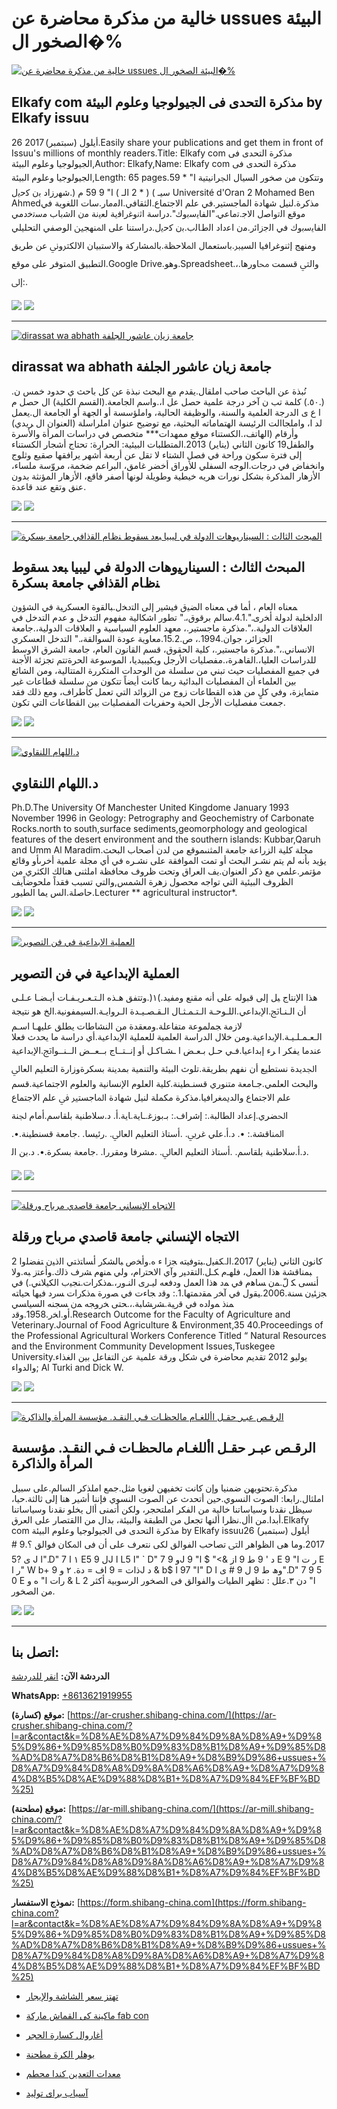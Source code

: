 # خالية من مذكرة محاضرة عن ussues البيئة الصخور ال�%

<a href="https://swt.shibang-china.com/?l=ar&img&k=%D8%AE%D8%A7%D9%84%D9%8A%D8%A9+%D9%85%D9%86+%D9%85%D8%B0%D9%83%D8%B1%D8%A9+%D9%85%D8%AD%D8%A7%D8%B6%D8%B1%D8%A9+%D8%B9%D9%86+ussues+%D8%A7%D9%84%D8%A8%D9%8A%D8%A6%D8%A9+%D8%A7%D9%84%D8%B5%D8%AE%D9%88%D8%B1+%D8%A7%D9%84%EF%BF%BD%25" target="_blank">![خالية من مذكرة محاضرة عن ussues البيئة الصخور ال�%](http://static.shibang-china.com/all-800x300/547.jpg)</a>

## Elkafy com مذكرة التحدى فى الجيولوجيا وعلوم البيئة by Elkafy issuu
26 أيلول (سبتمبر) 2017.Easily share your publications and get them in front of Issuu&#39;s millions of monthly readers.Title: Elkafy com مذكرة التحدى فى الجيولوجيا وعلوم البيئة,Author: Elkafy,Name: Elkafy com مذكرة التحدى فى الجيولوجيا وعلوم البيئة,Length: 65 pages.ﻭﺗﺘﻜﻮﻥ ﻣﻦ ﺻﺨﻮﺭ ﺍﻟﺴﻴﺎﻝ ﺍﳉﺮﺍﻧﻴﺘﻴﺔ ا&quot; * 59 ﺳﻴـ ) ( * 2 ﺍﻟـ ) ا&quot; 9 59 م (.ﺷﮭرزاد ﺑن ﻛﺣﯾل Université d&#39;Oran 2 Mohamed Ben Ahmedﻣﺬﻛﺮة.ﻟﻨﯿﻞ ﺷﮭﺎدة اﻟﻤﺎﺟﺴﺘﯿﺮ.ﻓﻲ ﻋﻠﻢ اﻻﺟﺘﻤﺎع.اﻟﺜﻘﺎﻓﻲ.اﻟﻣﻣﺎر.ﺳﺎت اﻟﻠﻐوﯾﺔ ﻓﻲ ﻣوﻗﻊ اﻟﺗواﺻل اﻻﺟ.ﺗﻣﺎﻋﻲ.&quot;اﻟﻔﺎﯾﺳﺑوك&quot;.دراﺳﺔ اﺛﻧوﻏراﻓﯾﺔ ﻟﻌﯾﻧﺔ ﻣن اﻟﺷﺑﺎب ﻣﺳﺗﺧدﻣﻲ اﻟﻔﺎﯾﺳﺑوك ﻓﻲ اﻟﺟزاﺋر.ﻣن اﻋداد اﻟطﺎﻟب.ﺑن ﻛﺣﯾل.دراﺳﺘﻨﺎ ﻋﻠﻰ اﳌﻨﻬﺠﲔ اﻟﻮﺻﻔﻲ اﻟﺘﺤﻠﻴﻠﻲ وﻣﻨﻬﺞ إﺛﻨﻮﻏﺮاﻓﻴﺎ اﻟﺴﻴﱪ.ﺑﺎﺳﺘﻌﻤﺎل اﳌﻼﺣﻈﺔ.ﺑﺎﳌﺸﺎرﻛﺔ واﻻﺳﺘﺒﻴﺎن اﻻﻟﻜﱰوﱐ ﻋﻦ ﻃﺮﻳﻖ اﻟﺘﻄﺒﻴﻖ اﳌﺘﻮﻓﺮ ﻋﻠﻰ ﻣﻮﻗﻊ.Google Drive.وﻫﻮ.Spreadsheet.،.واﻟﱵ ﻗﺴﻤﺖ ﳏﺎورﻫﺎ إﱃ:.


<a href="https://whatsapp.shibangsoft.com/WhatsApp.php" target="_blank" title="WhatsApp">![](http://static.shibang-china.com/icon/whatsapp.png)</a> <a href="https://swt.shibang-china.com/?l=ar&icon&k=%D8%AE%D8%A7%D9%84%D9%8A%D8%A9+%D9%85%D9%86+%D9%85%D8%B0%D9%83%D8%B1%D8%A9+%D9%85%D8%AD%D8%A7%D8%B6%D8%B1%D8%A9+%D8%B9%D9%86+ussues+%D8%A7%D9%84%D8%A8%D9%8A%D8%A6%D8%A9+%D8%A7%D9%84%D8%B5%D8%AE%D9%88%D8%B1+%D8%A7%D9%84%EF%BF%BD%25" target="_blank">![](http://static.shibang-china.com/icon/chat-ar.png)</a>

---

<a href="https://swt.shibang-china.com/?l=ar&img&k=%D8%AE%D8%A7%D9%84%D9%8A%D8%A9+%D9%85%D9%86+%D9%85%D8%B0%D9%83%D8%B1%D8%A9+%D9%85%D8%AD%D8%A7%D8%B6%D8%B1%D8%A9+%D8%B9%D9%86+ussues+%D8%A7%D9%84%D8%A8%D9%8A%D8%A6%D8%A9+%D8%A7%D9%84%D8%B5%D8%AE%D9%88%D8%B1+%D8%A7%D9%84%EF%BF%BD%25" target="_blank">![dirassat wa abhath جامعة زيان عاشور الجلفة](http://static.shibang-china.com/all-800x300/462.jpg)</a>

## dirassat wa abhath جامعة زيان عاشور الجلفة
نُبذة عن الباحث صاحب املقال.يقدم مع البحث نبذة عن كل باحث ي حدود خمس ن.(.٥٠.) كلمة تب ن آخر درجة علمية حصل عل ا،.واسم الجامعة.(القسم الكلية) ال حصل م ا ع ى الدرجة العلمية والسنة، والوظيفة الحالية، واملؤسسة أو الجهة أو الجامعة ال.يعمل لد ا، واملجاالت الرئيسة الهتماماته البحثية، مع توضيح عنوان املراسلة (العنوان ال ﺮيدي) وأرقام (الهاتف،.الكستناء موقع ممهدات*** متخصص في دراسات المرأة والأسرة والطفل19 كانون الثاني (يناير) 2013.المتطلبات البيئية: الحرارة: تحتاج أشجار الكستناء إلى فترة سكون وراحة في فصل الشتاء لا تقل عن أربعة أشهر يرافقها صقيع وثلوج وانخفاض في درجات.الوجه السفلي للأوراق أخضر غامق، البراعم ضخمة، مروّسة ملساء، الأزهار المذكرة بشكل نورات هريه خيطية وطويلة لونها أصفر فاقع، الأزهار المؤنثة بدون عنق وتقع عند قاعدة.


<a href="https://whatsapp.shibangsoft.com/WhatsApp.php" target="_blank" title="WhatsApp">![](http://static.shibang-china.com/icon/whatsapp.png)</a> <a href="https://swt.shibang-china.com/?l=ar&icon&k=%D8%AE%D8%A7%D9%84%D9%8A%D8%A9+%D9%85%D9%86+%D9%85%D8%B0%D9%83%D8%B1%D8%A9+%D9%85%D8%AD%D8%A7%D8%B6%D8%B1%D8%A9+%D8%B9%D9%86+ussues+%D8%A7%D9%84%D8%A8%D9%8A%D8%A6%D8%A9+%D8%A7%D9%84%D8%B5%D8%AE%D9%88%D8%B1+%D8%A7%D9%84%EF%BF%BD%25" target="_blank">![](http://static.shibang-china.com/icon/chat-ar.png)</a>

---

<a href="https://swt.shibang-china.com/?l=ar&img&k=%D8%AE%D8%A7%D9%84%D9%8A%D8%A9+%D9%85%D9%86+%D9%85%D8%B0%D9%83%D8%B1%D8%A9+%D9%85%D8%AD%D8%A7%D8%B6%D8%B1%D8%A9+%D8%B9%D9%86+ussues+%D8%A7%D9%84%D8%A8%D9%8A%D8%A6%D8%A9+%D8%A7%D9%84%D8%B5%D8%AE%D9%88%D8%B1+%D8%A7%D9%84%EF%BF%BD%25" target="_blank">![ﺍﻟﻤﺒﺤﺙ ﺍﻟﺜﺎﻟﺙ : ﺍﻟﺴﻴﻨﺎﺭﻴﻭﻫﺎﺕ ﺍﻟﺩﻭﻟﺔ ﻓﻲ ﻟﻴﺒﻴﺎ ﺒﻌﺩ ﺴﻘﻭﻁ ﻨﻅﺎﻡ ﺍﻟﻘﺫﺍﻓﻲ جامعة بسكرة](http://static.shibang-china.com/all-800x300/491.jpg)</a>

## ﺍﻟﻤﺒﺤﺙ ﺍﻟﺜﺎﻟﺙ : ﺍﻟﺴﻴﻨﺎﺭﻴﻭﻫﺎﺕ ﺍﻟﺩﻭﻟﺔ ﻓﻲ ﻟﻴﺒﻴﺎ ﺒﻌﺩ ﺴﻘﻭﻁ ﻨﻅﺎﻡ ﺍﻟﻘﺫﺍﻓﻲ جامعة بسكرة
ﻤﻌﻨﺎﻩ ﺍﻟﻌﺎﻡ ، ﺃﻤﺎ ﻓﻲ ﻤﻌﻨﺎﻩ ﺍﻟﻀﻴﻕ ﻓﻴﺸﻴﺭ ﺇﻟﻰ ﺍﻟﺘﺩﺨل.ﺒﺎﻟﻘﻭﺓ ﺍﻟﻌﺴﻜﺭﻴﺔ ﻓﻲ ﺍﻟﺸﺅﻭﻥ ﺍﻟﺩﺍﺨﻠﻴﺔ ﻟﺩﻭﻟﺔ ﺃﺨﺭﻯ.&quot;.4.1.ﺳﺎﻟﻢ ﺑﺮﻗﻮق،.&quot; ﺗﻄﻮر اﺷﻜﺎﻟﯿﺔ ﻣﻔﮭﻮم اﻟﺘﺪﺧﻞ و ﻋﺪم اﻟﺘﺪﺧﻞ ﻓﻲ اﻟﻌﻼﻗﺎت اﻟﺪوﻟﯿﺔ.،&quot;.ﻣﺬﻛﺮة ﻣﺎﺟﺴﺘﯿﺮ.، ﻣﻌﮭﺪ اﻟﻌﻠﻮم اﻟﺴﯿﺎﺳﯿﺔ و اﻟﻌﻼﻗﺎت اﻟﺪوﻟﯿﺔ،.ﺟﺎﻣﻌﺔ اﻟﺠﺰاﺋﺮ، ﺟﻮان.1994.، ص.15.2.ﻣﻌﺎوﯾﺔ ﻋﻮدة اﻟﺴﻮاﻟﻘﺔ،.&quot; اﻟﺘﺪﺧﻞ اﻟﻌﺴﻜﺮي اﻻﻧﺴﺎﻧﻲ.،&quot;.ﻣﺬﻛﺮة ﻣﺎﺟﺴﺘﯿﺮ.، ﻛﻠﯿﺔ اﻟﺤﻘﻮق، ﻗﺴﻢ اﻟﻘﺎﻧﻮن اﻟﻌﺎم، ﺟﺎﻣﻌﺔ اﻟﺸﺮق اﻻوﺳﻂ ﻟﻠﺪراﺳﺎت اﻟﻌﻠﯿﺎ،.اﻟﻘﺎھﺮة،.مفصليات الأرجل ويكيبيديا، الموسوعة الحرةتتم تجزئة الأجنة في جميع المفصليات حيث تبني من سلسلة من الوحدات المتكررة المتتالية، ومن الشائع بين العلماء أن المفصليات البدائية ربما كانت أيضاً تتكون من سلسلة قطاعات غير متمايزة، وفي كلٍ من هذه القطاعات زوج من الزوائد التي تعمل كأطراف، ومع ذلك فقد جمعت مفصليات الأرجل الحية وحفريات المفصليات بين القطاعات التي تكون.


<a href="https://whatsapp.shibangsoft.com/WhatsApp.php" target="_blank" title="WhatsApp">![](http://static.shibang-china.com/icon/whatsapp.png)</a> <a href="https://swt.shibang-china.com/?l=ar&icon&k=%D8%AE%D8%A7%D9%84%D9%8A%D8%A9+%D9%85%D9%86+%D9%85%D8%B0%D9%83%D8%B1%D8%A9+%D9%85%D8%AD%D8%A7%D8%B6%D8%B1%D8%A9+%D8%B9%D9%86+ussues+%D8%A7%D9%84%D8%A8%D9%8A%D8%A6%D8%A9+%D8%A7%D9%84%D8%B5%D8%AE%D9%88%D8%B1+%D8%A7%D9%84%EF%BF%BD%25" target="_blank">![](http://static.shibang-china.com/icon/chat-ar.png)</a>

---

<a href="https://swt.shibang-china.com/?l=ar&img&k=%D8%AE%D8%A7%D9%84%D9%8A%D8%A9+%D9%85%D9%86+%D9%85%D8%B0%D9%83%D8%B1%D8%A9+%D9%85%D8%AD%D8%A7%D8%B6%D8%B1%D8%A9+%D8%B9%D9%86+ussues+%D8%A7%D9%84%D8%A8%D9%8A%D8%A6%D8%A9+%D8%A7%D9%84%D8%B5%D8%AE%D9%88%D8%B1+%D8%A7%D9%84%EF%BF%BD%25" target="_blank">![د.اللهام اللنقاوي](http://static.shibang-china.com/all-800x300/990.jpg)</a>

## د.اللهام اللنقاوي
Ph.D.The University Of Manchester United Kingdome January 1993 November 1996 in Geology: Petrography and Geochemistry of Carbonate Rocks.north to south,surface sediments,geomorphology and geological features of the desert environment and the southern islands: Kubbar,Qaruh and Umm Al Maradim.مجلة كلية الزراعة جامعة المثنىموقع من لدن أصحاب البحث يؤيد بأنه لم يتم نشـر البحث أو تمت الموافقة على نشـره في أي مجلة علمية أخرىأو وقائع مؤتمر.علمي مع ذكر العنوان.يف العراق وتحت ظروف محافظة املثنى هنالك الكثري من الظروف البيئية التي تواجه محصول زهرة الشمس,والتي تسبب فقداً ملحوضاًيف حاصلة.الس يما الطيور.Lecturer ** agricultural instructor*.


<a href="https://whatsapp.shibangsoft.com/WhatsApp.php" target="_blank" title="WhatsApp">![](http://static.shibang-china.com/icon/whatsapp.png)</a> <a href="https://swt.shibang-china.com/?l=ar&icon&k=%D8%AE%D8%A7%D9%84%D9%8A%D8%A9+%D9%85%D9%86+%D9%85%D8%B0%D9%83%D8%B1%D8%A9+%D9%85%D8%AD%D8%A7%D8%B6%D8%B1%D8%A9+%D8%B9%D9%86+ussues+%D8%A7%D9%84%D8%A8%D9%8A%D8%A6%D8%A9+%D8%A7%D9%84%D8%B5%D8%AE%D9%88%D8%B1+%D8%A7%D9%84%EF%BF%BD%25" target="_blank">![](http://static.shibang-china.com/icon/chat-ar.png)</a>

---

<a href="https://swt.shibang-china.com/?l=ar&img&k=%D8%AE%D8%A7%D9%84%D9%8A%D8%A9+%D9%85%D9%86+%D9%85%D8%B0%D9%83%D8%B1%D8%A9+%D9%85%D8%AD%D8%A7%D8%B6%D8%B1%D8%A9+%D8%B9%D9%86+ussues+%D8%A7%D9%84%D8%A8%D9%8A%D8%A6%D8%A9+%D8%A7%D9%84%D8%B5%D8%AE%D9%88%D8%B1+%D8%A7%D9%84%EF%BF%BD%25" target="_blank">![العملية الإبداعية في فن التصوير](http://static.shibang-china.com/all-800x300/484.jpg)</a>

## العملية الإبداعية في فن التصوير
ﻫﺬا اﻹﻧﺘﺎج ﻴﻞ إﻟﻰ ﻗﺒﻮﻟﻪ ﻋﻠﻰ أﻧﻪ ﻣﻘﻨﻊ وﻣﻔﻴﺪ.)١(.وﺗﺘﻔﻖ ﻫـﺬه اﻟـﺘـﻌـﺮﻳـﻔـﺎت أﻳـﻀـﺎ ﻋـﻠـﻰ أن اﻟـﻨـﺎﰋ.اﻹﺑﺪاﻋﻲ.اﻟﻠـﻮﺣـﺔ اﻟـﺘـﻤـﺜـﺎل اﻟـﻘـﺼـﻴـﺪة اﻟـﺮواﻳـﺔ.اﻟﺴﻴﻤﻔﻮﻧﻴﺔ.اﻟﺦ ﻫﻮ ﻧﺘﻴﺠﺔ ﻻزﻣﺔ ﺠﻤﻟﻤﻮﻋﺔ ﻣﺘﻔﺎﻋﻠﺔ.وﻣﻌﻘﺪة ﻣﻦ اﻟﻨﺸﺎﻃﺎت ﻳﻄﻠﻖ ﻋﻠﻴﻬـﺎ اﺳـﻢ اﻟـﻌـﻤـﻠـﻴـﺔ.اﻹﺑﺪاﻋﻴﺔ.وﻣﻦ ﺧﻼل اﻟﺪراﺳﺔ اﻟﻌﻠﻤﻴﺔ ﻟﻠﻌﻤﻠﻴﺔ اﻹﺑﺪاﻋﻴﺔ.أي دراﺳﺔ ﻣﺎ ﻳﺤﺪث ﻓﻌﻼ ﻋﻨﺪﻣﺎ ﻳﻔﻜﺮ ا ﺮء إﺑﺪاﻋﻴﺎ.ﻓـﻲ ﺣـﻞ ﺑـﻌـﺾ ا ـﺸـﺎﻛـﻞ أو إﻧــﺘــﺎج ﺑــﻌــﺾ اﻟــﻨــﻮاﰋ.اﻹﺑﺪاﻋﻴﺔ اﳉﺪﻳﺪة ﻧﺴﺘﻄﻴﻊ أن ﻧﻔﻬﻢ ﺑﻄﺮﻳﻘﺔ.ﺗﻠﻮﺙ ﺍﻟﺒﻴﺌﺔ ﻭﺍﻟﺘﻨﻤﻴﺔ ﺑﻤﺪﻳﻨﺔ ﺑﺴﻜﺮﺓﻭﺯﺍﺭﺓ ﺍﻟﺘﻌﻠﻴﻢ ﺍﻟﻌﺎﱄ ﻭﺍﻟﺒﺤﺚ ﺍﻟﻌﻠﻤﻲ.ﺟـﺎﻣﻌﺔ ﻣﺘﻨﻮﺭﻱ ﻗﺴﻨـﻄﻴﻨﺔ.ﻛﻠﻴﺔ ﺍﻟﻌﻠﻮﻡ ﺍﻹﻧﺴﺎﻧﻴﺔ ﻭﺍﻟﻌﻠﻮﻡ ﺍﻻﺟﺘﻤﺎﻋﻴﺔ.ﻗﺴﻢ ﻋﻠﻢ ﺍﻻﺟﺘﻤﺎﻉ ﻭﺍﻟﺪﳝﻐﺮﺍﻓﻴﺎ.ﻣﺬﻛﺮﺓ ﻣﻜﻤﻠﺔ ﻟﻨﻴﻞ ﺷﻬﺎﺩﺓ ﺍﳌﺎﺟﺴﺘﲑ ﰲ ﻋﻠﻢ ﺍﻻﺟﺘﻤﺎﻉ ﺍﳊﻀﺮﻱ.ﺇﻋﺪﺍﺩ ﺍﻟﻄﺎﻟﺒﺔ.: ﺇﺷﺮﺍﻑ.: ﺑـﺑﻮﺯﻏ.ـﺎﻳﺔ.ﺎﻳﺔ.ﺃ. ﺩ.ﺳﻼﻃﻨﻴﺔ ﺑﻠﻘﺎﺳﻢ.ﺃﻣﺎﻡ ﳉﻨﺔ ﺍﳌﻨﺎﻗﺸﺔ.: •. ﺩ.ﺃ.ﻋﻠﻲ ﻏﺮﰊ. .ﺃﺳﺘﺎﺫ ﺍﻟﺘﻌﻠﻴﻢ ﺍﻟﻌﺎﱄ. .ﺭﺋﻴﺴﺎ. .ﺟﺎﻣﻌﺔ ﻗﺴﻨﻄﻴﻨﺔ.•. ﺩ.ﺃ.ﺳﻼﻃﻨﻴﺔ ﺑﻠﻘﺎﺳﻢ. .ﺃﺳﺘﺎﺫ ﺍﻟﺘﻌﻠﻴﻢ ﺍﻟﻌﺎﱄ. .ﻣﺸﺮﻓﺎ ﻭﻣﻘﺮﺭﺍ. .ﺟﺎﻣﻌﺔ ﺑﺴﻜﺮﺓ.•. ﺩ.ﺑﻦ ﺍﻟ.


<a href="https://whatsapp.shibangsoft.com/WhatsApp.php" target="_blank" title="WhatsApp">![](http://static.shibang-china.com/icon/whatsapp.png)</a> <a href="https://swt.shibang-china.com/?l=ar&icon&k=%D8%AE%D8%A7%D9%84%D9%8A%D8%A9+%D9%85%D9%86+%D9%85%D8%B0%D9%83%D8%B1%D8%A9+%D9%85%D8%AD%D8%A7%D8%B6%D8%B1%D8%A9+%D8%B9%D9%86+ussues+%D8%A7%D9%84%D8%A8%D9%8A%D8%A6%D8%A9+%D8%A7%D9%84%D8%B5%D8%AE%D9%88%D8%B1+%D8%A7%D9%84%EF%BF%BD%25" target="_blank">![](http://static.shibang-china.com/icon/chat-ar.png)</a>

---

<a href="https://swt.shibang-china.com/?l=ar&img&k=%D8%AE%D8%A7%D9%84%D9%8A%D8%A9+%D9%85%D9%86+%D9%85%D8%B0%D9%83%D8%B1%D8%A9+%D9%85%D8%AD%D8%A7%D8%B6%D8%B1%D8%A9+%D8%B9%D9%86+ussues+%D8%A7%D9%84%D8%A8%D9%8A%D8%A6%D8%A9+%D8%A7%D9%84%D8%B5%D8%AE%D9%88%D8%B1+%D8%A7%D9%84%EF%BF%BD%25" target="_blank">![ﺍﻻﺘﺠﺎﻩ ﺍﻹﻨﺴﺎﻨﻲ جامعة قاصدي مرباح ورقلة](http://static.shibang-china.com/all-800x300/195.jpg)</a>

## ﺍﻻﺘﺠﺎﻩ ﺍﻹﻨﺴﺎﻨﻲ جامعة قاصدي مرباح ورقلة
2 كانون الثاني (يناير) 2017.ﺍﻟ.ﻜﻔﻴل.ﺒﺘﻭﻓﻴﺘﻪ ﺠﺯﺍ ﺀ ﻩ.ﻭﺃﺨﺹ ﺒﺎﻟﺸﻜﺭ ﺃﺴﺎﺘﺫﺘﻲ ﺍﻟﺫﻴﻥ ﺘﻔﻀﻠﻭﺍ ﺒﻤﻨﺎﻗﺸﺔ ﻫﺫﺍ ﺍﻟﻌﻤل، ﻓﻠﻬـﻡ ﻜـل.ﺍﻟﺘﻘﺩﻴﺭ ﻭﺁﻱ ﺍﻻﺤﺘﺭﺍﻡ، ﻭﻟﻲ ﻤﻨﻬﻡ ﺸﺭﻑ ﺫﻟﻙ.ﻭﺃﻋﺘﺯ ﺒﻪ.ﻭﻻ ﺃﻨﺴﻰ ﻜ لّ.ﻤﻥ ﺴﺎﻫﻡ ﻓﻲ ﻤﺩ ﻫﺫﺍ ﺍﻟﻌﻤل ﻭﺩﻓﻌﻪ ﻟﻴـﺭﻯ ﺍﻟﻨـﻭﺭ،.ﻤﺫﻜﺭﺍﺕ.ﻨﺠﻴﺏ ﺍﻟﻜﻴﻼﻨﻲ.) ﻓﻲ ﺠﺯﺌﻴﻥ ﺴﻨﺔ.2006.ﻴﻘﻭل ﻓﻲ ﺁﺨﺭ ﻤﻘﺩﻤﺘﻬﺎ.1.: ﻭﻗﺩ ﺠﺎﺀﺕ ﻓﻲ ﺼﻭﺭﺓ ﻤﺫﻜﺭﺍﺕ ﺴﺭﺩ ﻓﻴﻬﺎ ﺤﻴﺎﺘﻪ ﻤﻨﺫ ﻤﻭﻟﺩﻩ ﻓﻲ ﻗﺭﻴﺔ.ﺸﺭﺸﺎﺒﺔ.،.ﺤﺘﻰ ﺨﺭﻭﺠﻪ ﻤﻥ ﺴﺠﻨﻪ ﺍﻟﺴﻴﺎﺴﻲ ﺃﻭ.ﺍﺨﺭ.1958.ﻭﻗﺩ.Research Outcome for the Faculty of Agriculture and Veterinary.Journal of Food Agriculture &amp; Environment,35 40.Proceedings of the Professional Agricultural Workers Conference Titled “ Natural Resources and the Environment Community Development Issues,Tuskegee University.يوليو 2012 تقديم محاضرة في شكل ورقة علمية عن التفاعل بين الغذاء والدواء; Al Turki and Dick W.


<a href="https://whatsapp.shibangsoft.com/WhatsApp.php" target="_blank" title="WhatsApp">![](http://static.shibang-china.com/icon/whatsapp.png)</a> <a href="https://swt.shibang-china.com/?l=ar&icon&k=%D8%AE%D8%A7%D9%84%D9%8A%D8%A9+%D9%85%D9%86+%D9%85%D8%B0%D9%83%D8%B1%D8%A9+%D9%85%D8%AD%D8%A7%D8%B6%D8%B1%D8%A9+%D8%B9%D9%86+ussues+%D8%A7%D9%84%D8%A8%D9%8A%D8%A6%D8%A9+%D8%A7%D9%84%D8%B5%D8%AE%D9%88%D8%B1+%D8%A7%D9%84%EF%BF%BD%25" target="_blank">![](http://static.shibang-china.com/icon/chat-ar.png)</a>

---

<a href="https://swt.shibang-china.com/?l=ar&img&k=%D8%AE%D8%A7%D9%84%D9%8A%D8%A9+%D9%85%D9%86+%D9%85%D8%B0%D9%83%D8%B1%D8%A9+%D9%85%D8%AD%D8%A7%D8%B6%D8%B1%D8%A9+%D8%B9%D9%86+ussues+%D8%A7%D9%84%D8%A8%D9%8A%D8%A6%D8%A9+%D8%A7%D9%84%D8%B5%D8%AE%D9%88%D8%B1+%D8%A7%D9%84%EF%BF%BD%25" target="_blank">![الرقـص عبـر حقـل األلغـام مالحظـات فـي النقـد. مؤسسة المرأة والذاكرة](http://static.shibang-china.com/all-800x300/1044.jpg)</a>

## الرقـص عبـر حقـل األلغـام مالحظـات فـي النقـد. مؤسسة المرأة والذاكرة
مذكرة.تحتويهن ضمنيا وإن كانت تخفيهن لغويا مثل.جمع املذكر السالم.على سبيل املثال.رابعا: الصوت النسوي.حين أتحدث عن الصوت النسوي فإننا أشير هنا إلى ثالثة.حيا، سيظل نقدنا وسياساتنا خالية من الفكر املتحجر، ولكن أتمنى أال يخلو نقدنا وسياساتنا أبدا.من األ.نظرا ألنها تجعل من الطبقة والبيئة، بدال من االقتصار على العرق.Elkafy com مذكرة التحدى فى الجيولوجيا وعلوم البيئة by Elkafy issuu26 أيلول (سبتمبر) 2017.ﻭﻣﺎ ﻫﻰ ﺍﻟﻈﻮﺍﻫﺮ ﺍﻟﱴ ﺗﺼﺎﺣﺐ ﺍﻟﻔﻮﺍﻟﻖ ﻟﻜﻰ ﻧﺘﻌﺮﻑ ﻋﻠﻰ ﺃﻥ ﻓﻰ ﺍﳌﻜﺎﻥ ﻓﻮﺍﻟﻖ ؟.9 # ى ?5 J ا&quot;.D&quot; 7 ١ ا E5 ل 9J ا L5 ا&quot; ` D&quot; 7 و 9J د &#39; 9 ط 9 از &amp;&gt;&quot; $ ا&quot; 9 E ر ت ا&quot; 9 E ر ا&quot; W b+ ذات = 9 اف = دة. ٢ و 9J د &amp; b$ ا&quot; 97 ا&quot; D وھ ط 9 ل 9 # ى ا&quot;.D&quot; 7 9 5 0 E رات ا&quot; ه و &amp; L 2 ا&quot; دن ٣.ﻋﻠﻞ : ﺗﻈﻬﺮ ﺍﻟﻄﻴﺎﺕ ﻭﺍﻟﻔﻮﺍﻟﻖ ﻓﻰ ﺍﻟﺼﺨﻮﺭ ﺍﻟﺮﺳﻮﺑﻴﺔ ﺃﻛﺜﺮ ﻣﻦ ﺍﻟﺼﺨﻮﺭ.


<a href="https://whatsapp.shibangsoft.com/WhatsApp.php" target="_blank" title="WhatsApp">![](http://static.shibang-china.com/icon/whatsapp.png)</a> <a href="https://swt.shibang-china.com/?l=ar&icon&k=%D8%AE%D8%A7%D9%84%D9%8A%D8%A9+%D9%85%D9%86+%D9%85%D8%B0%D9%83%D8%B1%D8%A9+%D9%85%D8%AD%D8%A7%D8%B6%D8%B1%D8%A9+%D8%B9%D9%86+ussues+%D8%A7%D9%84%D8%A8%D9%8A%D8%A6%D8%A9+%D8%A7%D9%84%D8%B5%D8%AE%D9%88%D8%B1+%D8%A7%D9%84%EF%BF%BD%25" target="_blank">![](http://static.shibang-china.com/icon/chat-ar.png)</a>

---
## اتصل بنا:

**الدردشة الآن:** [انقر للدردشة](https://swt.shibang-china.com?l=ar&contact&k=%D8%AE%D8%A7%D9%84%D9%8A%D8%A9+%D9%85%D9%86+%D9%85%D8%B0%D9%83%D8%B1%D8%A9+%D9%85%D8%AD%D8%A7%D8%B6%D8%B1%D8%A9+%D8%B9%D9%86+ussues+%D8%A7%D9%84%D8%A8%D9%8A%D8%A6%D8%A9+%D8%A7%D9%84%D8%B5%D8%AE%D9%88%D8%B1+%D8%A7%D9%84%EF%BF%BD%25)

**WhatsApp:**  [+8613621919955](https://whatsapp.shibangsoft.com/WhatsApp.php)

**موقع (كسارة):** [https://ar-crusher.shibang-china.com/](https://ar-crusher.shibang-china.com/?l=ar&contact&k=%D8%AE%D8%A7%D9%84%D9%8A%D8%A9+%D9%85%D9%86+%D9%85%D8%B0%D9%83%D8%B1%D8%A9+%D9%85%D8%AD%D8%A7%D8%B6%D8%B1%D8%A9+%D8%B9%D9%86+ussues+%D8%A7%D9%84%D8%A8%D9%8A%D8%A6%D8%A9+%D8%A7%D9%84%D8%B5%D8%AE%D9%88%D8%B1+%D8%A7%D9%84%EF%BF%BD%25)

**موقع (مطحنة):** [https://ar-mill.shibang-china.com/](https://ar-mill.shibang-china.com/?l=ar&contact&k=%D8%AE%D8%A7%D9%84%D9%8A%D8%A9+%D9%85%D9%86+%D9%85%D8%B0%D9%83%D8%B1%D8%A9+%D9%85%D8%AD%D8%A7%D8%B6%D8%B1%D8%A9+%D8%B9%D9%86+ussues+%D8%A7%D9%84%D8%A8%D9%8A%D8%A6%D8%A9+%D8%A7%D9%84%D8%B5%D8%AE%D9%88%D8%B1+%D8%A7%D9%84%EF%BF%BD%25)

**نموذج الاستفسار:** [https://form.shibang-china.com](https://form.shibang-china.com?l=ar&contact&k=%D8%AE%D8%A7%D9%84%D9%8A%D8%A9+%D9%85%D9%86+%D9%85%D8%B0%D9%83%D8%B1%D8%A9+%D9%85%D8%AD%D8%A7%D8%B6%D8%B1%D8%A9+%D8%B9%D9%86+ussues+%D8%A7%D9%84%D8%A8%D9%8A%D8%A6%D8%A9+%D8%A7%D9%84%D8%B5%D8%AE%D9%88%D8%B1+%D8%A7%D9%84%EF%BF%BD%25)

* [تهتز سعر الشاشة والإيجار](../23/%D8%AA%D9%87%D8%AA%D8%B2%20%D8%B3%D8%B9%D8%B1%20%D8%A7%D9%84%D8%B4%D8%A7%D8%B4%D8%A9%20%D9%88%D8%A7%D9%84%D8%A5%D9%8A%D8%AC%D8%A7%D8%B1.md)

* [ماكينة كى القماش ماركة fab con](../21/%D9%85%D8%A7%D9%83%D9%8A%D9%86%D8%A9%20%D9%83%D9%89%20%D8%A7%D9%84%D9%82%D9%85%D8%A7%D8%B4%20%D9%85%D8%A7%D8%B1%D9%83%D8%A9%20fab%20con.md)

* [أغاروال كسارة الحجر](../25/%D8%A3%D8%BA%D8%A7%D8%B1%D9%88%D8%A7%D9%84%20%D9%83%D8%B3%D8%A7%D8%B1%D8%A9%20%D8%A7%D9%84%D8%AD%D8%AC%D8%B1.md)

* [بوهلر الكرة مطحنة](../23/%D8%A8%D9%88%D9%87%D9%84%D8%B1%20%D8%A7%D9%84%D9%83%D8%B1%D8%A9%20%D9%85%D8%B7%D8%AD%D9%86%D8%A9.md)

* [معدات التعدين كندا محطم](../25/%D9%85%D8%B9%D8%AF%D8%A7%D8%AA%20%D8%A7%D9%84%D8%AA%D8%B9%D8%AF%D9%8A%D9%86%20%D9%83%D9%86%D8%AF%D8%A7%20%D9%85%D8%AD%D8%B7%D9%85.md)

* [آسیاب برای تولید](../21/%D8%A2%D8%B3%DB%8C%D8%A7%D8%A8%20%D8%A8%D8%B1%D8%A7%DB%8C%20%D8%AA%D9%88%D9%84%DB%8C%D8%AF.md)